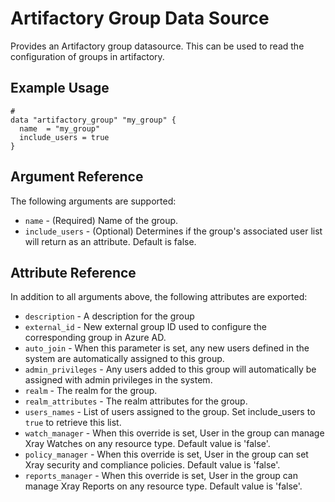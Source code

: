 # Artifactory Group Data Source

Provides an Artifactory group datasource. This can be used to read the configuration of groups in artifactory.

## Example Usage

```hcl
#
data "artifactory_group" "my_group" {
  name  = "my_group"
  include_users = true
}
```

## Argument Reference

The following arguments are supported:

* `name` - (Required) Name of the group.
* `include_users` - (Optional) Determines if the group's associated user list will return as an attribute. Default is false.

## Attribute Reference

In addition to all arguments above, the following attributes are exported:

* `description`         - A description for the group
* `external_id`         - New external group ID used to configure the corresponding group in Azure AD.
* `auto_join`           - When this parameter is set, any new users defined in the system are automatically assigned to this group.
* `admin_privileges`    - Any users added to this group will automatically be assigned with admin privileges in the system.
* `realm`               - The realm for the group.
* `realm_attributes`    - The realm attributes for the group.
* `users_names`         - List of users assigned to the group. Set include_users to `true` to retrieve this list.
* `watch_manager`       - When this override is set, User in the group can manage Xray Watches on any resource type. Default value is 'false'.
* `policy_manager`      - When this override is set, User in the group can set Xray security and compliance policies. Default value is 'false'.
* `reports_manager`     - When this override is set, User in the group can manage Xray Reports on any resource type. Default value is 'false'.
